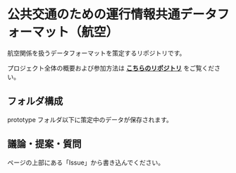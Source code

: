 # 公共交通のための運行情報共通データフォーマット（航空）
航空関係を扱うデータフォーマットを策定するリポジトリです。

プロジェクト全体の概要および参加方法は **[こちらのリポジトリ](https://github.com/cd4pt/feed-format)** をご覧ください。

## フォルダ構成

prototype フォルダ以下に策定中のデータが保存されます。

## 議論・提案・質問

ページの上部にある「Issue」から書き込んでください。
